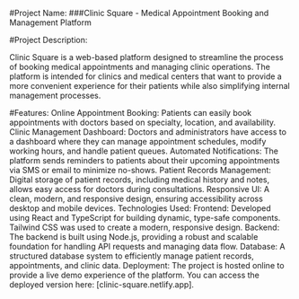 #Project Name: ###Clinic Square - Medical Appointment Booking and Management Platform

#Project Description:

Clinic Square is a web-based platform designed to streamline the process of booking medical appointments and managing clinic operations. The platform is intended for clinics and medical centers that want to provide a more convenient experience for their patients while also simplifying internal management processes.

#Features:
Online Appointment Booking: Patients can easily book appointments with doctors based on specialty, location, and availability.
Clinic Management Dashboard: Doctors and administrators have access to a dashboard where they can manage appointment schedules, modify working hours, and handle patient queues.
Automated Notifications: The platform sends reminders to patients about their upcoming appointments via SMS or email to minimize no-shows.
Patient Records Management: Digital storage of patient records, including medical history and notes, allows easy access for doctors during consultations.
Responsive UI: A clean, modern, and responsive design, ensuring accessibility across desktop and mobile devices.
Technologies Used:
Frontend: Developed using React and TypeScript for building dynamic, type-safe components. Tailwind CSS was used to create a modern, responsive design.
Backend: The backend is built using Node.js, providing a robust and scalable foundation for handling API requests and managing data flow.
Database: A structured database system to efficiently manage patient records, appointments, and clinic data.
Deployment:
The project is hosted online to provide a live demo experience of the platform. You can access the deployed version here: [clinic-square.netlify.app].
